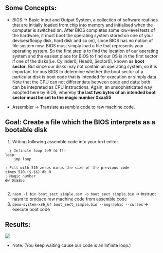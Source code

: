 ## Some Concepts:
* BIOS -> Basic Input and Output System, a collection of software routines that are initially loaded from chip into memory and initialised when the computer is switched on.
After BIOS completes some low-level tests of the hardware, it must boot the operating system stored on one of your devices(floopy disk, hard disk and so on), since BIOS has no 
notion of file system now, BIOS must simply load a file that represents your operating system. So the first step is to find the location of our operating system and the easiest place for
BIOS to find our OS is in the first sector if one of the disks(i.e. Cylinder0, Head0, Sector0), known as **boot sector**. But since our disks may not contain an operating system, so it is 
important for ous BIOS to determine whether the boot sector of a particular disk is boot code that is intended for execution or simply data. Note that the CPU can not differentiate between code
and data: both can be intepreted as CPU instructions. Again, an unsophisticated way adopted here by BIOS, whereby **the last two bytes of an intended boot sector must be set to the magic number 0xaa55** 

* Assembler -> Translate assemble code to raw machine code. 


## Goal: Create a file which the BIOS interprets as a bootable disk
1. Writing following assemble code into your text editor.
```assembly
  ; Infinite loop (e9 fd ff)
loop:
    jmp loop 

; Fill with 510 zeros minus the size of the previous code
times 510-($-$$) db 0
; Magic number
dw 0xaa55 
  
```
2. `nasm -f bin boot_sect_simple.asm -o boot_sect_simple.bin` -> instruct nasm to produce raw machine code from assemble code 
3. `qemu-system-x86_64 boot_sect_simple.bin --nographic --curses` -> execute boot code 

## Results:

![](https://user-images.githubusercontent.com/58657543/148485046-94c92174-97cb-4ceb-9549-331b6c42267f.png)
* Note: (You keep waiting cause our code is an Infinite loop.)
